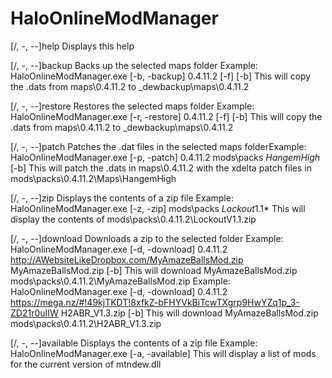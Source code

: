 # HaloOnlineModManager
[/, -, --]help
Displays this help

[/, -, --]backup
Backs up the selected maps folder
Example: HaloOnlineModManager.exe [-b, -backup] 0.4.11.2 [-f] [-b]
This will copy the .dats from maps\0.4.11.2 to _dewbackup\maps\0.4.11.2

[/, -, --]restore
Restores the selected maps folder
Example: HaloOnlineModManager.exe [-r, -restore] 0.4.11.2 [-f] [-b]
This will copy the .dats from maps\0.4.11.2 to _dewbackup\maps\0.4.11.2

[/, -, --]patch
Patches the .dat files in the selected maps folderExample:
HaloOnlineModManager.exe [-p, -patch] 0.4.11.2 mods\packs *HangemHigh* [-b]
This will patch the .dats in maps\0.4.11.2 with the xdelta patch files in mods\packs\0.4.11.2\Maps\HangemHigh

[/, -, --]zip
Displays the contents of a zip file
Example: HaloOnlineModManager.exe [-z, -zip] mods\packs *Lockout*1.1*
This will display the contents of mods\packs\0.4.11.2\LockoutV1.1.zip

[/, -, --]download
Downloads a zip to the selected folder
Example: HaloOnlineModManager.exe [-d, -download] 0.4.11.2 http://AWebsiteLikeDropbox.com/MyAmazeBallsMod.zip MyAmazeBallsMod.zip [-b]
This will download MyAmazeBallsMod.zip mods\packs\0.4.11.2\MyAmazeBallsMod.zip
Example: HaloOnlineModManager.exe [-d, -download] 0.4.11.2 https://mega.nz/#!49kjTKDT!8xfkZ-bFHYVkBiTcwTXgrp9HwYZq1p_3-ZD21r0uIIW H2ABR_V1.3.zip [-b]
This will download MyAmazeBallsMod.zip mods\packs\0.4.11.2\H2ABR_V1.3.zip

[/, -, --]available
Displays the contents of a zip file
Example: HaloOnlineModManager.exe [-a, -available]
This will display a list of mods for the current version of mtndew.dll
